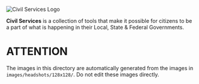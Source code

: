 ![Civil Services Logo](https://cdn.civil.services/common/github-logo.png "Civil Services Logo")

__Civil Services__ is a collection of tools that make it possible for citizens to be a part of what is happening in their Local, State & Federal Governments.


ATTENTION
===

The images in this directory are automatically generated from the images in `images/headshots/128x128/`.  Do not edit these images directly.